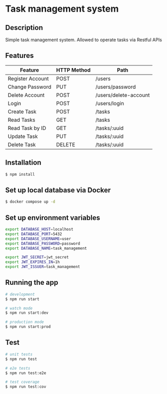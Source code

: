# Task management system

## Description
Simple task management system. Allowed to operate tasks via Restful APIs

## Features
| Feature | HTTP Method | Path |
| -- | -- | -- |
| Register Account | POST | /users |
| Change Password | PUT | /users/password |
| Delete Account | POST | /users/delete-account |
| Login | POST | /users/login |
| Create Task | POST | /tasks |
| Read Tasks | GET | /tasks |
| Read Task by ID | GET | /tasks/:uuid |
| Update Task | PUT | /tasks/:uuid |
| Delete Task | DELETE | /tasks/:uuid |

## Installation

```bash
$ npm install
```

## Set up local database via Docker

```bash
$ docker compose up -d
```

## Set up environment variables

```bash
export DATABASE_HOST=localhost
export DATABASE_PORT=5432
export DATABASE_USERNAME=user
export DATABASE_PASSWORD=password
export DATABASE_NAME=task_management

export JWT_SECRET=jwt_secret
export JWT_EXPIRES_IN=1h
export JWT_ISSUER=task_management
```

## Running the app

```bash
# development
$ npm run start

# watch mode
$ npm run start:dev

# production mode
$ npm run start:prod
```

## Test

```bash
# unit tests
$ npm run test

# e2e tests
$ npm run test:e2e

# test coverage
$ npm run test:cov
```